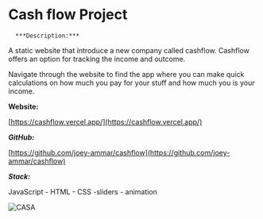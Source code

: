 # Cash flow Project

      ***Description:***

A static website that introduce a new company called cashflow. Cashflow offers an option for tracking the income and outcome.

Navigate through the website to find the app where you can make quick calculations on how much you pay for your stuff and how much you is your income.

**Website:**

[https://cashflow.vercel.app/](https://cashflow.vercel.app/)

***GitHub:***

[https://github.com/joey-ammar/cashflow](https://github.com/joey-ammar/cashflow)

***Stack:***

JavaScript -  HTML - CSS -sliders - animation 

![CASA](https://user-images.githubusercontent.com/66380080/123962382-b12eb880-d9b1-11eb-829c-f29b327eeb22.png)
